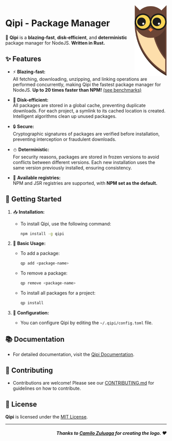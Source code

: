 <img src="./logo.png" width="100" align="right" />

# Qipi - Package Manager

🦉 **Qipi** is a **blazing-fast**, **disk-efficient**, and **deterministic** package manager for NodeJS. **Written in Rust.**

## ✨ Features

- ⚡ **Blazing-fast:**  
  All fetching, downloading, unzipping, and linking operations are performed concurrently, making Qipi the fastest package manager for NodeJS. **Up to 20 times faster than NPM!** [(see benchmarks)](./tests/benchmarks/)

- 💾 **Disk-efficient:**  
  All packages are stored in a global cache, preventing duplicate downloads. For each project, a symlink to its cached location is created. Intelligent algorithms clean up unused packages.

- 🔒 **Secure:**  
  Cryptographic signatures of packages are verified before installation, preventing interception or fraudulent downloads.

- ⛄ **Deterministic:**  
  For security reasons, packages are stored in frozen versions to avoid conflicts between different versions. Each new installation uses the same version previously installed, ensuring consistency.

- 📂 **Available registries:**  
  NPM and JSR registries are supported, with **NPM set as the default.**

## 🚀 Getting Started

1. 📥 **Installation:**

   - To install Qipi, use the following command:
     ```bash
     npm install -g qipi
     ```

2. 🌷 **Basic Usage:**

   - To add a package:

     ```bash
     qp add <package-name>
     ```

   - To remove a package:

     ```bash
     qp remove <package-name>
     ```

   - To install all packages for a project:
     ```bash
     qp install
     ```

3. 🧩 **Configuration:**
   - You can configure Qipi by editing the `~/.qipi/config.toml` file.

## 📚 Documentation

- For detailed documentation, visit the [Qipi Documentation](https://github.com/nehu3n/qipi/wiki).

## 🤝 Contributing

- Contributions are welcome! Please see our [CONTRIBUTING.md](./CONTRIBUTING.md) for guidelines on how to contribute.

## 📄 License

**Qipi** is licensed under the [MIT License](./LICENSE).


<hr />

<div align="right">

##### Thanks to [Camilo Zuluaga](https://github.com/camilo-zuluaga) for creating the logo. ❤

</div>